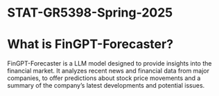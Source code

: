 # STAT-GR5398-Spring-2025

# What is FinGPT-Forecaster?
FinGPT-Forecaster is a LLM model designed to provide insights into the financial market. It analyzes recent news and financial data from major companies, to offer predictions about stock price movements and a summary of the company’s latest developments and potential issues. 